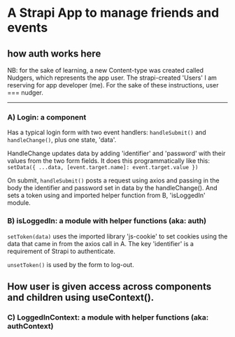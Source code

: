 # A Strapi App to manage friends and events

## how auth works here

NB: for the sake of learning, a new Content-type was created called Nudgers, which represents the app user. The strapi-created 'Users' I am reserving for app developer (me). For the sake of these instructions, user === nudger.

---

### A) Login: a component

Has a typical login form with two event handlers: `handleSubmit()` and `handleChange()`, plus one state, 'data'.

HandleChange updates data by adding 'identifier' and 'password' with their values from the two form fields. It does this programmatically like this:
` setData({ ...data, [event.target.name]: event.target.value })`

On submit, `handleSubmit()` posts a request using axios and passing in the body the identifier and password set in data by the handleChange(). And sets a token using and imported helper function from B, 'isLoggedIn' module.

### B) isLoggedIn: a module with helper functions (aka: auth)

`setToken(data)` uses the imported library 'js-cookie' to set cookies using the data that came in from the axios call in A. The key 'identifier' is a requirement of Strapi to authenticate.

`unsetToken()` is used by the form to log-out.

## How user is given access across components and children using useContext().

### C) LoggedInContext: a module with helper functions (aka: authContext)
